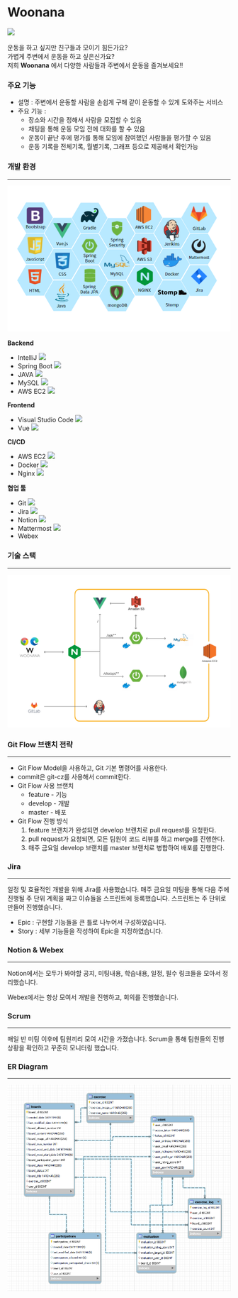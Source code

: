 # Woonana
<img src = "https://user-images.githubusercontent.com/63107888/224536657-ee436bf1-d1e9-4bdd-9586-738993c8085a.png" />

운동을 하고 싶지만 친구들과 모이기 힘든가요?<br>
가볍게 주변에서 운동을 하고 싶은신가요?<br>
저희 **Woonana** 에서 다양한 사람들과 주변에서 운동을 즐겨보세요!!

### 주요 기능

- 설명 : 주변에서 운동할 사람을 손쉽게 구해 같이 운동할 수 있게 도와주는 서비스
- 주요 기능 :
  - 장소와 시간을 정해서 사람을 모집할 수 있음
  - 채팅을 통해 운동 모임 전에 대화를 할 수 있음
  - 운동이 끝난 후에 평가를 통해 모임에 참여했던 사람들을 평가할 수 있음
  - 운동 기록을 전체기록, 월별기록, 그래프 등으로 제공해서 확인가능

### 개발 환경

---

![기술스택](README.assets/%EA%B8%B0%EC%88%A0%EC%8A%A4%ED%83%9D.png)

**Backend**

- IntelliJ <img src="https://img.shields.io/badge/IntelliJ-000000?style=flat-square&logo=IntelliJIDEA&logoColor=white"/>
- Spring Boot <img src="https://img.shields.io/badge/Spring Boot-6DB33F?style=flat-square&logo=Spring Boot&logoColor=white"/>
- JAVA <img src="https://img.shields.io/badge/Java-007396?style=flat-square&logo=Java&logoColor=white"/>
- MySQL <img src="https://img.shields.io/badge/MySQL-4479A1?style=flat-square&logo=MySQL&logoColor=white"/>
- AWS EC2 <img src="https://img.shields.io/badge/AWS EC2-232F3E?style=flat-square&logo=Amazon AWS&logoColor=white"/>

**Frontend**

- Visual Studio Code <img src="https://img.shields.io/badge/Visual Studio Code-007ACC?style=flat-square&logo=Visual Studio Code&logoColor=white"/>
- Vue <img src="https://img.shields.io/badge/Vue.js-4FC08D?style=flat-square&logo=vue.js&logoColor=black"/>

**CI/CD**

- AWS EC2 <img src="https://img.shields.io/badge/AWS EC2-232F3E?style=flat-square&logo=Amazon AWS&logoColor=white"/>
- Docker <img src="https://img.shields.io/badge/Docker-2496ED?style=flat-square&logo=Docker&logoColor=black"/>
- Nginx <img src="https://img.shields.io/badge/nginx-009639?style=flat-square&logo=nginx&logoColor=black"/>

**협업 툴**

- Git <img src="https://img.shields.io/badge/git-F05032?style=flat-square&logo=Git&logoColor=white"/>
- Jira <img src="https://img.shields.io/badge/jira-0052CC?style=flat-square&logo=Jirasoftware&logoColor=white"/>
- Notion <img src="https://img.shields.io/badge/Notion-000000?style=flat-square&logo=Notion&logoColor=white"/>
- Mattermost <img src="https://img.shields.io/badge/Mattermost-0058CC?style=flat-square&logo=Mattermost&logoColor=white"/>
- Webex

### 기술 스택

---

![서비스흐름도](README.assets/%EC%84%9C%EB%B9%84%EC%8A%A4%ED%9D%90%EB%A6%84%EB%8F%84.png)

### Git Flow 브랜치 전략

---

- Git Flow Model을 사용하고, Git 기본 명령어를 사용한다.
- commit은 git-cz를 사용해서 commit한다.
- Git Flow 사용 브랜치
  - feature - 기능
  - develop - 개발
  - master - 배포
- Git Flow 진행 방식
  1. feature 브랜치가 완성되면 develop 브랜치로 pull request를 요청한다.
  2. pull request가 요청되면, 모든 팀원이 코드 리뷰를 하고 merge를 진행한다.
  3. 매주 금요일 develop 브랜치를 master 브랜치로 병합하여 배포를 진행한다.

### Jira

---

일정 및 효율적인 개발을 위해 Jira를 사용했습니다. 매주 금요일 미팅을 통해 다음 주에 진행될 주 단위 계획을 짜고 이슈들을 스프린트에 등록했습니다.
스프린트는 주 단위로 만들어 진행했습니다.

- Epic : 구현할 기능들을 큰 틀로 나누어서 구성하였습니다.
- Story : 세부 기능들을 작성하여 Epic을 지정하였습니다.

### Notion & Webex

---

Notion에서는 모두가 봐야할 공지, 미팅내용, 학습내용, 일정, 필수 링크들을 모아서 정리했습니다.

Webex에서는 항상 모여서 개발을 진행하고, 회의를 진행했습니다.

### Scrum

---

매일 반 미팅 이후에 팀원끼리 모여 시간을 가졌습니다. Scrum을 통해 팀원들의 진행 상황을 확인하고 꾸준히 모니터링 했습니다.

### ER Diagram

---

![자율플젝ERD](README.assets/ERD%20%EB%8B%A4%EC%9D%B4%EC%96%B4%EA%B7%B8%EB%9E%A8.png)
